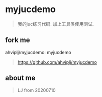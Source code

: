 # myjucdemo

> 我的juc练习代码.
> 加上工具类使用测试.

## fork me

ahviplj/myjucdemo: myjucdemo 
> https://github.com/ahviplj/myjucdemo

## about me 
> LJ from 20200710